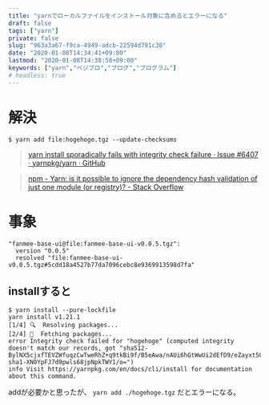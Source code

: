 ```yaml
---
title: "yarnでローカルファイルをインストール対象に含めるとエラーになる"
draft: false
tags: ["yarn"]
private: false
slug: "963a3a67-f9ca-4949-adcb-22594d791c38"
date: "2020-01-08T14:34:41+09:00"
lastmod: "2020-01-08T14:38:58+09:00"
keywords: ["yarn","ベジプロ","プログ","プログラム"]
# headless: true
---
```


# 解決
```
$ yarn add file:hogehoge.tgz --update-checksums
```

> [yarn install sporadically fails with integrity check failure · Issue #6407 · yarnpkg/yarn · GitHub](https://github.com/yarnpkg/yarn/issues/6407#issuecomment-536107853)

> [npm - Yarn: is it possible to ignore the dependency hash validation of just one module (or registry)? - Stack Overflow](https://stackoverflow.com/questions/49501749/yarn-is-it-possible-to-ignore-the-dependency-hash-validation-of-just-one-module?answertab=votes#tab-top)

# 事象
```:yarn.lock
"fanmee-base-ui@file:fanmee-base-ui-v0.0.5.tgz":
  version "0.0.5"
  resolved "file:fanmee-base-ui-v0.0.5.tgz#5cdd18a4527b77da7096cebc8e9369913598d7fa"
```

## installすると
```
$ yarn install --pure-lockfile
yarn install v1.21.1
[1/4] 🔍  Resolving packages...
[2/4] 🚚  Fetching packages...
error Integrity check failed for "hogehoge" (computed integrity doesn't match our records, got "sha512-BylNX5cjxfTEVZWfuqzCwTweRhZ+q9tkBi9f/B5eAwa/nAUi6hGtWwUi2dEfD9/eZayxt5CfQV3Zrb9UOK75qw== sha1-XN0YpFJ7d9pwls68jpNpkTWY1/o=")
info Visit https://yarnpkg.com/en/docs/cli/install for documentation about this command.
```

addが必要かと思ったが、 `yarn add ./hogehoge.tgz` だとエラーになる。

